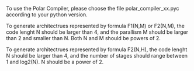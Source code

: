 To use the Polar Compiler, please choose the file polar_compiler_xx.pyc according to your python version.

To generate architectrues represented by formula F1(N,M) or F2(N,M), the code lenght N should be larger than 4, and the parallism M should be larger than 2 and smaller than N. Both N and M should be powers of 2.

To generate architectrues represented by formula F2(N,H), the code lenght N should be larger than 4, and the number of stages should range between 1 and log2(N). N should be a power of 2.

